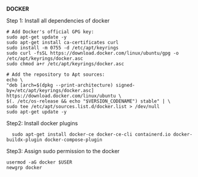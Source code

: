 **DOCKER**

Step 1: Install all dependencies of docker

    # Add Docker's official GPG key:
    sudo apt-get update -y
    sudo apt-get install ca-certificates curl
    sudo install -m 0755 -d /etc/apt/keyrings
    sudo curl -fsSL https://download.docker.com/linux/ubuntu/gpg -o /etc/apt/keyrings/docker.asc
    sudo chmod a+r /etc/apt/keyrings/docker.asc

    # Add the repository to Apt sources:
    echo \
    "deb [arch=$(dpkg --print-architecture) signed-by=/etc/apt/keyrings/docker.asc] https://download.docker.com/linux/ubuntu \
    $(. /etc/os-release && echo "$VERSION_CODENAME") stable" | \
    sudo tee /etc/apt/sources.list.d/docker.list > /dev/null
    sudo apt-get update -y

Step2: Install docker plugins
      
      sudo apt-get install docker-ce docker-ce-cli containerd.io docker-buildx-plugin docker-compose-plugin

Step3: Assign sudo permission to the docker
            
    usermod -aG docker $USER
    newgrp docker 
